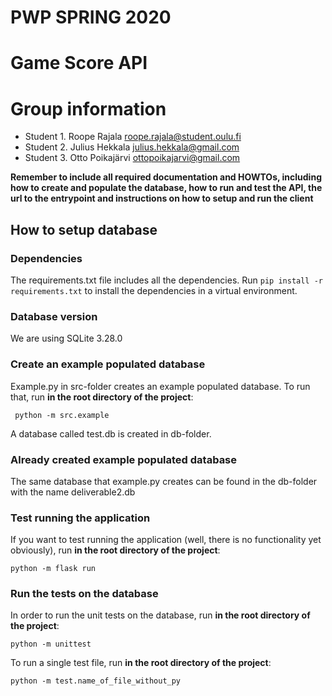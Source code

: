 # PWP SPRING 2020
# Game Score API
# Group information
* Student 1. Roope Rajala roope.rajala@student.oulu.fi
* Student 2. Julius Hekkala julius.hekkala@gmail.com
* Student 3. Otto Poikajärvi ottopoikajarvi@gmail.com

__Remember to include all required documentation and HOWTOs, including how to create and populate the database, how to run and test the API, the url to the entrypoint and instructions on how to setup and run the client__

## How to setup database

### Dependencies

The requirements.txt file includes all the dependencies. Run `pip install -r requirements.txt` to install the dependencies in a virtual environment.

### Database version

We are using SQLite 3.28.0

### Create an example populated database

Example.py in src-folder creates an example populated database. To run that, run __in the root directory of the project__: 

``` python -m src.example```

A database called test.db is created in db-folder.

### Already created example populated database

The same database that example.py creates can be found in the db-folder with the name deliverable2.db

### Test running the application

If you want to test running the application (well, there is no functionality yet obviously), run __in the root directory of the project__:

``` python -m flask run ```

### Run the tests on the database

In order to run the unit tests on the database, run __in the root directory of the project__:

``` python -m unittest ```

To run a single test file, run __in the root directory of the project__:

``` python -m test.name_of_file_without_py ```




